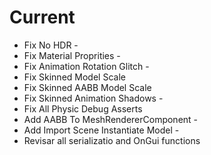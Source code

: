 # Current

* Fix No HDR -
* Fix Material Proprities -
* Fix Animation Rotation Glitch -
* Fix Skinned Model Scale
* Fix Skinned AABB Model Scale
* Fix Skinned Animation Shadows - 
* Fix All Physic Debug Asserts
* Add AABB To MeshRendererComponent -
* Add Import Scene Instantiate Model -
* Revisar all serializatio and OnGui functions